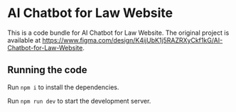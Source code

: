 
  # AI Chatbot for Law Website

  This is a code bundle for AI Chatbot for Law Website. The original project is available at https://www.figma.com/design/K4ijUbK1j5RAZRXyCkf1kG/AI-Chatbot-for-Law-Website.

  ## Running the code

  Run `npm i` to install the dependencies.

  Run `npm run dev` to start the development server.
  